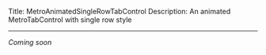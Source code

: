 Title: MetroAnimatedSingleRowTabControl
Description: An animated MetroTabControl with single row style

---

_Coming soon_

